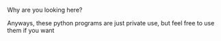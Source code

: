 Why are you looking here?

Anyways, these python programs are just private use, but feel free to use them if you want
